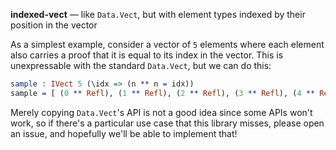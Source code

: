 **indexed-vect** — like `Data.Vect`, but with element types indexed by their position in the vector

As a simplest example, consider a vector of `5` elements
where each element also carries a proof that it is equal to its index in the vector.
This is unexpressable with the standard `Data.Vect`, but we can do this:
```idris
sample : IVect 5 (\idx => (n ** n = idx))
sample = [ (0 ** Refl), (1 ** Refl), (2 ** Refl), (3 ** Refl), (4 ** Refl) ]
```

Merely copying `Data.Vect`'s API is not a good idea since some APIs won't work,
so if there's a particular use case that this library misses,
please open an issue, and hopefully we'll be able to implement that!
